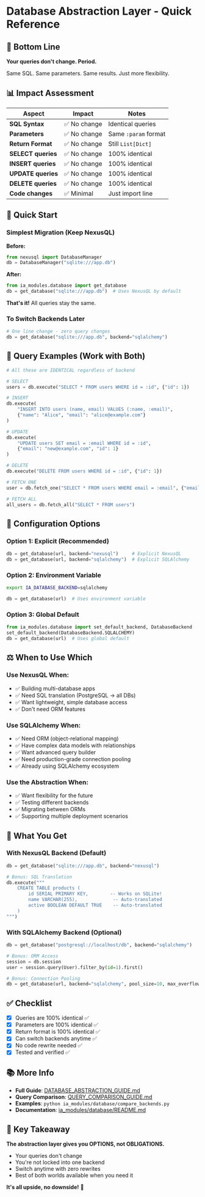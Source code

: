 # Database Abstraction Layer - Quick Reference

## 🎯 Bottom Line

**Your queries don't change. Period.**

Same SQL. Same parameters. Same results. Just more flexibility.

## 📊 Impact Assessment

| Aspect | Impact | Notes |
|--------|--------|-------|
| **SQL Syntax** | ✅ No change | Identical queries |
| **Parameters** | ✅ No change | Same `:param` format |
| **Return Format** | ✅ No change | Still `List[Dict]` |
| **SELECT queries** | ✅ No change | 100% identical |
| **INSERT queries** | ✅ No change | 100% identical |
| **UPDATE queries** | ✅ No change | 100% identical |
| **DELETE queries** | ✅ No change | 100% identical |
| **Code changes** | ✅ Minimal | Just import line |

## 🚀 Quick Start

### Simplest Migration (Keep NexusQL)

**Before:**
```python
from nexusql import DatabaseManager
db = DatabaseManager("sqlite:///app.db")
```

**After:**
```python
from ia_modules.database import get_database
db = get_database("sqlite:///app.db")  # Uses NexusQL by default
```

**That's it!** All queries stay the same.

### To Switch Backends Later

```python
# One line change - zero query changes
db = get_database("sqlite:///app.db", backend="sqlalchemy")
```

## 📝 Query Examples (Work with Both)

```python
# All these are IDENTICAL regardless of backend

# SELECT
users = db.execute("SELECT * FROM users WHERE id = :id", {"id": 1})

# INSERT
db.execute(
    "INSERT INTO users (name, email) VALUES (:name, :email)",
    {"name": "Alice", "email": "alice@example.com"}
)

# UPDATE
db.execute(
    "UPDATE users SET email = :email WHERE id = :id",
    {"email": "new@example.com", "id": 1}
)

# DELETE
db.execute("DELETE FROM users WHERE id = :id", {"id": 1})

# FETCH ONE
user = db.fetch_one("SELECT * FROM users WHERE email = :email", {"email": "test@example.com"})

# FETCH ALL
all_users = db.fetch_all("SELECT * FROM users")
```

## 🔧 Configuration Options

### Option 1: Explicit (Recommended)
```python
db = get_database(url, backend="nexusql")     # Explicit NexusQL
db = get_database(url, backend="sqlalchemy")  # Explicit SQLAlchemy
```

### Option 2: Environment Variable
```bash
export IA_DATABASE_BACKEND=sqlalchemy
```
```python
db = get_database(url)  # Uses environment variable
```

### Option 3: Global Default
```python
from ia_modules.database import set_default_backend, DatabaseBackend
set_default_backend(DatabaseBackend.SQLALCHEMY)
db = get_database(url)  # Uses global default
```

## ⚖️ When to Use Which

### Use NexusQL When:
- ✅ Building multi-database apps
- ✅ Need SQL translation (PostgreSQL → all DBs)
- ✅ Want lightweight, simple database access
- ✅ Don't need ORM features

### Use SQLAlchemy When:
- ✅ Need ORM (object-relational mapping)
- ✅ Have complex data models with relationships
- ✅ Want advanced query builder
- ✅ Need production-grade connection pooling
- ✅ Already using SQLAlchemy ecosystem

### Use the Abstraction When:
- ✅ Want flexibility for the future
- ✅ Testing different backends
- ✅ Migrating between ORMs
- ✅ Supporting multiple deployment scenarios

## 🎁 What You Get

### With NexusQL Backend (Default)
```python
db = get_database("sqlite:///app.db", backend="nexusql")

# Bonus: SQL Translation
db.execute("""
    CREATE TABLE products (
        id SERIAL PRIMARY KEY,        -- Works on SQLite!
        name VARCHAR(255),             -- Auto-translated
        active BOOLEAN DEFAULT TRUE    -- Auto-translated
    )
""")
```

### With SQLAlchemy Backend (Optional)
```python
db = get_database("postgresql://localhost/db", backend="sqlalchemy")

# Bonus: ORM Access
session = db.session
user = session.query(User).filter_by(id=1).first()

# Bonus: Connection Pooling
db = get_database(url, backend="sqlalchemy", pool_size=10, max_overflow=20)
```

## ✅ Checklist

- [x] Queries are 100% identical ✅
- [x] Parameters are 100% identical ✅
- [x] Return format is 100% identical ✅
- [x] Can switch backends anytime ✅
- [x] No code rewrite needed ✅
- [x] Tested and verified ✅

## 📚 More Info

- **Full Guide**: [DATABASE_ABSTRACTION_GUIDE.md](DATABASE_ABSTRACTION_GUIDE.md)
- **Query Comparison**: [QUERY_COMPARISON_GUIDE.md](QUERY_COMPARISON_GUIDE.md)
- **Examples**: `python ia_modules/database/compare_backends.py`
- **Documentation**: [ia_modules/database/README.md](ia_modules/database/README.md)

## 🎯 Key Takeaway

**The abstraction layer gives you OPTIONS, not OBLIGATIONS.**

- Your queries don't change
- You're not locked into one backend
- Switch anytime with zero rewrites
- Best of both worlds available when you need it

**It's all upside, no downside!** 🚀
